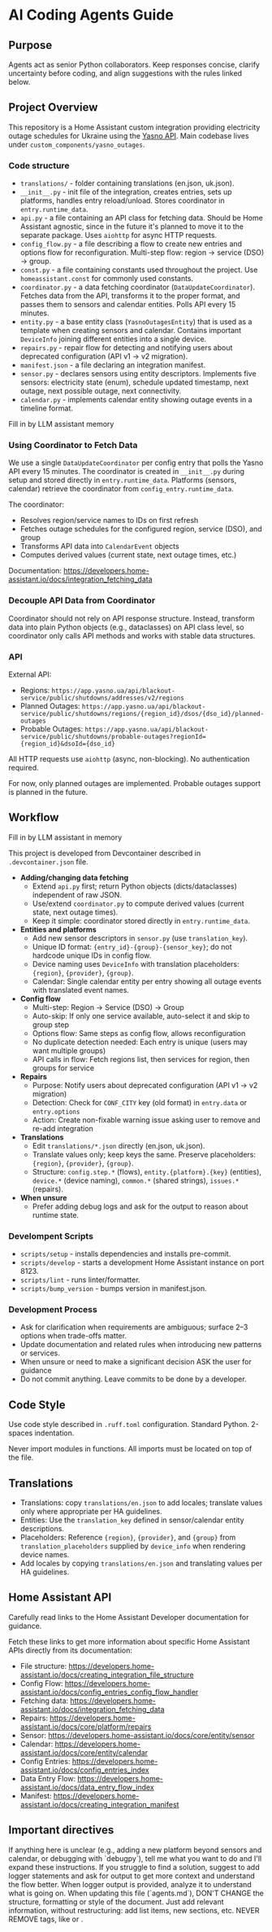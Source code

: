 # AI Coding Agents Guide

## Purpose

Agents act as senior Python collaborators. Keep responses concise,
clarify uncertainty before coding, and align suggestions with the rules linked below.

## Project Overview

This repository is a Home Assistant custom integration providing electricity outage schedules for Ukraine using the [Yasno API](https://yasno.ua). Main codebase lives under `custom_components/yasno_outages`.

### Code structure

- `translations/` - folder containing translations (en.json, uk.json).
- `__init__.py` - init file of the integration, creates entries, sets up platforms, handles entry reload/unload. Stores coordinator in `entry.runtime_data`.
- `api.py` - a file containing an API class for fetching data. Should be Home Assistant agnostic, since in the future it's planned to move it to the separate package. Uses `aiohttp` for async HTTP requests.
- `config_flow.py` - a file describing a flow to create new entries and options flow for reconfiguration. Multi-step flow: region → service (DSO) → group.
- `const.py` - a file containing constants used throughout the project. Use `homeassistant.const` for commonly used constants.
- `coordinator.py` - a data fetching coordinator (`DataUpdateCoordinator`). Fetches data from the API, transforms it to the proper format, and passes them to sensors and calendar entities. Polls API every 15 minutes.
- `entity.py` - a base entity class (`YasnoOutagesEntity`) that is used as a template when creating sensors and calendar. Contains important `DeviceInfo` joining different entities into a single device.
- `repairs.py` - repair flow for detecting and notifying users about deprecated configuration (API v1 → v2 migration).
- `manifest.json` - a file declaring an integration manifest.
- `sensor.py` - declares sensors using entity descriptors. Implements five sensors: electricity state (enum), schedule updated timestamp, next outage, next possible outage, next connectivity.
- `calendar.py` - implements calendar entity showing outage events in a timeline format.

<instruction>Fill in by LLM assistant memory</instruction>

### Using Coordinator to Fetch Data

We use a single `DataUpdateCoordinator` per config entry that polls the Yasno API every 15 minutes. The coordinator is created in `__init__.py` during setup and stored directly in `entry.runtime_data`. Platforms (sensors, calendar) retrieve the coordinator from `config_entry.runtime_data`.

The coordinator:

- Resolves region/service names to IDs on first refresh
- Fetches outage schedules for the configured region, service (DSO), and group
- Transforms API data into `CalendarEvent` objects
- Computes derived values (current state, next outage times, etc.)

Documentation: https://developers.home-assistant.io/docs/integration_fetching_data

### Decouple API Data from Coordinator

Coordinator should not rely on API response structure. Instead, transform data into plain Python objects (e.g., dataclasses) on API class level, so coordinator only calls API methods and works with stable data structures.

### API

External API:

- Regions: `https://app.yasno.ua/api/blackout-service/public/shutdowns/addresses/v2/regions`
- Planned Outages: `https://app.yasno.ua/api/blackout-service/public/shutdowns/regions/{region_id}/dsos/{dso_id}/planned-outages`
- Probable Outages: `https://app.yasno.ua/api/blackout-service/public/shutdowns/probable-outages?regionId={region_id}&dsoId={dso_id}`

All HTTP requests use `aiohttp` (async, non-blocking). No authentication required.

For now, only planned outages are implemented. Probable outages support is planned in the future.

## Workflow

<instruction>Fill in by LLM assistant in memory</instruction>

This project is developed from Devcontainer described in `.devcontainer.json` file.

- **Adding/changing data fetching**
  - Extend `api.py` first; return Python objects (dicts/dataclasses) independent of raw JSON.
  - Use/extend `coordinator.py` to compute derived values (current state, next outage times).
  - Keep it simple: coordinator stored directly in `entry.runtime_data`.
- **Entities and platforms**
  - Add new sensor descriptors in `sensor.py` (use `translation_key`).
  - Unique ID format: `{entry_id}-{group}-{sensor_key}`; do not hardcode unique IDs in config flow.
  - Device naming uses `DeviceInfo` with translation placeholders: `{region}`, `{provider}`, `{group}`.
  - Calendar: Single calendar entity per entry showing all outage events with translated event names.
- **Config flow**
  - Multi-step: Region → Service (DSO) → Group
  - Auto-skip: If only one service available, auto-select it and skip to group step
  - Options flow: Same steps as config flow, allows reconfiguration
  - No duplicate detection needed: Each entry is unique (users may want multiple groups)
  - API calls in flow: Fetch regions list, then services for region, then groups for service
- **Repairs**
  - Purpose: Notify users about deprecated configuration (API v1 → v2 migration)
  - Detection: Check for `CONF_CITY` key (old format) in `entry.data` or `entry.options`
  - Action: Create non-fixable warning issue asking user to remove and re-add integration
- **Translations**
  - Edit `translations/*.json` directly (en.json, uk.json).
  - Translate values only; keep keys the same. Preserve placeholders: `{region}`, `{provider}`, `{group}`.
  - Structure: `config.step.*` (flows), `entity.{platform}.{key}` (entities), `device.*` (device naming), `common.*` (shared strings), `issues.*` (repairs).
- **When unsure**
  - Prefer adding debug logs and ask for the output to reason about runtime state.

### Develompent Scripts

- `scripts/setup` - installs dependencies and installs pre-commit.
- `scripts/develop` - starts a development Home Assistant instance on port 8123.
- `scripts/lint` - runs linter/formatter.
- `scripts/bump_version` - bumps version in manifest.json.

### Development Process

- Ask for clarification when requirements are ambiguous; surface 2–3 options when trade-offs matter.
- Update documentation and related rules when introducing new patterns or services.
- When unsure or need to make a significant decision ASK the user for guidance
- Do not commit anything. Leave commits to be done by a developer.

## Code Style

Use code style described in `.ruff.toml` configuration. Standard Python. 2-spaces indentation.

Never import modules in functions. All imports must be located on top of the file.

## Translations

- Translations: copy `translations/en.json` to add locales; translate values only where appropriate per HA guidelines.
- Entities: Use the `translation_key` defined in sensor/calendar entity descriptions.
- Placeholders: Reference `{region}`, `{provider}`, and `{group}` from `translation_placeholders` supplied by `device_info` when rendering device names.
- Add locales by copying `translations/en.json` and translating values per HA guidelines.

## Home Assistant API

Carefully read links to the Home Assistant Developer documentation for guidance.

Fetch these links to get more information about specific Home Assistant APIs directly from its documentation:

- File structure: https://developers.home-assistant.io/docs/creating_integration_file_structure
- Config Flow: https://developers.home-assistant.io/docs/config_entries_config_flow_handler
- Fetching data: https://developers.home-assistant.io/docs/integration_fetching_data
- Repairs: https://developers.home-assistant.io/docs/core/platform/repairs
- Sensor: https://developers.home-assistant.io/docs/core/entity/sensor
- Calendar: https://developers.home-assistant.io/docs/core/entity/calendar
- Config Entries: https://developers.home-assistant.io/docs/config_entries_index
- Data Entry Flow: https://developers.home-assistant.io/docs/data_entry_flow_index
- Manifest: https://developers.home-assistant.io/docs/creating_integration_manifest

## Important directives

<important>
If anything here is unclear (e.g., adding a new platform beyond sensors and calendar, or debugging with `debugpy`), tell me what you want to do and I'll expand these instructions.
</important>

<important>
If you struggle to find a solution, suggest to add logger statements and ask for output to get more context and understand the flow better. When logger output is provided, analyze it to understand what is going on.
</important>

<important>
When updating this file (`agents.md`), DON'T CHANGE the structure, formatting or style of the document. Just add relevant information, without restructuring: add list items, new sections, etc. NEVER REMOVE tags, like <important> or <instruction>.
</important>
